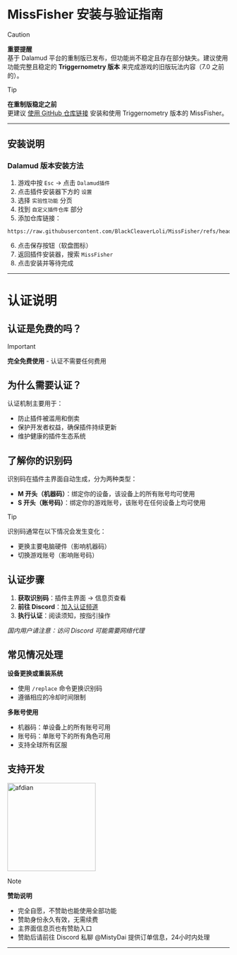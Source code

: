 # MissFisher 安装与验证指南  
  
> [!CAUTION]  
> **重要提醒**    
> 基于 Dalamud 平台的重制版已发布，但功能尚不稳定且存在部分缺失。建议使用功能完整且稳定的 **Triggernometry 版本** 来完成游戏的旧版玩法内容（7.0 之前的）。  
  
> [!TIP]  
> **在重制版稳定之前**    
> 更建议 [使用 GitHub 仓库链接](https://github.com/BlackCleaverLoli/MissFisher/blob/main/ReadmeForTrnVer.md#%E6%96%B9%E6%B3%95-1%E6%B7%BB%E5%8A%A0%E4%B8%BA%E8%BF%9C%E7%A8%8B%E8%A7%A6%E5%8F%91%E5%99%A8) 安装和使用 Triggernometry 版本的 MissFisher。  
  
---  
  
## 安装说明  
  
### Dalamud 版本安装方法  
1. 游戏中按 `Esc` → 点击 `Dalamud插件`  
2. 点击插件安装器下方的 `设置`  
3. 选择 `实验性功能` 分页  
4. 找到 `自定义插件仓库` 部分  
5. 添加仓库链接：  
```  
https://raw.githubusercontent.com/BlackCleaverLoli/MissFisher/refs/heads/main/MissFisher.json  
```  
6. 点击保存按钮（软盘图标）  
7. 返回插件安装器，搜索 `MissFisher`  
8. 点击安装并等待完成  
  
---  
  
# 认证说明  
  
## 认证是免费的吗？  
> [!IMPORTANT]    
**完全免费使用** - 认证不需要任何费用  
  
## 为什么需要认证？  
认证机制主要用于：  
- 防止插件被滥用和倒卖  
- 保护开发者权益，确保插件持续更新  
- 维护健康的插件生态系统  
  
## 了解你的识别码  
  
识别码在插件主界面自动生成，分为两种类型：  
  
- **M 开头（机器码）**：绑定你的设备，该设备上的所有账号均可使用  
- **S 开头（账号码）**：绑定你的游戏账号，该账号在任何设备上均可使用  
  
> [!TIP]  
识别码通常在以下情况会发生变化：  
- 更换主要电脑硬件（影响机器码）  
- 切换游戏账号（影响账号码）  
  
## 认证步骤  
  
1. **获取识别码**：插件主界面 → 信息页查看  
2. **前往 Discord**：[加入认证频道](https://discord.gg/C3KuXT7FRR)  
3. **执行认证**：阅读须知，按指引操作  
  
*国内用户请注意：访问 Discord 可能需要网络代理*  
  
## 常见情况处理  
  
**设备更换或重装系统**  
- 使用 `/replace` 命令更换识别码  
- 遵循相应的冷却时间限制  
  
**多账号使用**  
- 机器码：单设备上的所有账号可用  
- 账号码：单账号下的所有角色可用  
- 支持全球所有区服  
  
## 支持开发  
  
[<img width="200" src="https://pic1.afdiancdn.com/static/img/welcome/button-sponsorme.png" alt="afdian">](https://afdian.com/a/bcloli)  
  
> [!NOTE]  
**赞助说明**  
- 完全自愿，不赞助也能使用全部功能  
- 赞助身份永久有效，无需续费  
- 主界面信息页也有赞助入口  
- 赞助后请前往 Discord 私聊 @MistyDai 提供订单信息，24小时内处理  
  
---  
